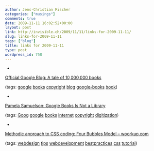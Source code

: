 ```yaml
---
author: Jens-Christian Fischer
categories: ["musings"]
comments: true
date: 2009-11-11 16:02:52+00:00
layout: post
link: http://invisible.ch/2009/11/11/links-for-2009-11-11/
slug: links-for-2009-11-11
tags: ["blog"]
title: links for 2009-11-11
type: post
wordpress_id: 758
---
```


  * 
                

[Official Google Blog: A tale of 10,000,000 books](http://googleblog.blogspot.com/2009/10/tale-of-10000000-books.html)


                
                

(tags: [google](http://delicious.com/jaycee/google) [books](http://delicious.com/jaycee/books) [copyright](http://delicious.com/jaycee/copyright) [blog](http://delicious.com/jaycee/blog) [google-books](http://delicious.com/jaycee/google-books) [book](http://delicious.com/jaycee/book))


            
  * 
                

[Pamela Samuelson: Google Books Is Not a Library](http://www.huffingtonpost.com/pamela-samuelson/google-books-is-not-a-lib_b_317518.html)


                
                

(tags: [Goog](http://delicious.com/jaycee/Goog) [google](http://delicious.com/jaycee/google) [books](http://delicious.com/jaycee/books) [internet](http://delicious.com/jaycee/internet) [copyright](http://delicious.com/jaycee/copyright) [digitization](http://delicious.com/jaycee/digitization))


            
  * 
                

[Methodic approach to CSS coding: Four Bubbles Model – woorkup.com](http://woorkup.com/2009/10/09/a-methodic-approach-to-css-coding-four-bubbles-model/)


                
                

(tags: [webdesign](http://delicious.com/jaycee/webdesign) [tips](http://delicious.com/jaycee/tips) [webdevelopment](http://delicious.com/jaycee/webdevelopment) [bestpractices](http://delicious.com/jaycee/bestpractices) [css](http://delicious.com/jaycee/css) [tutorial](http://delicious.com/jaycee/tutorial))


            
